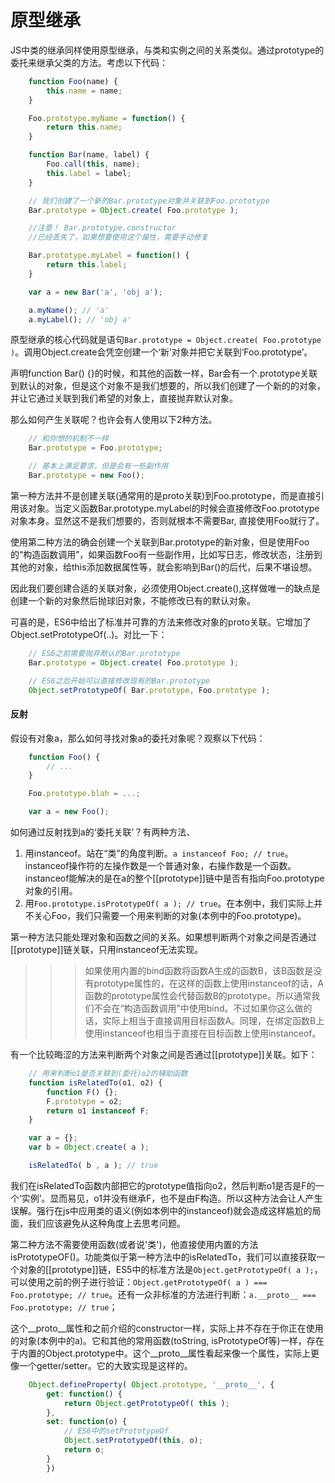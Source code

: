 # 原型继承

JS中类的继承同样使用原型继承，与类和实例之间的关系类似。通过prototype的委托来继承父类的方法。考虑以下代码：

```javascript
    function Foo(name) {
        this.name = name;
    }

    Foo.prototype.myName = function() {
        return this.name;
    }

    function Bar(name, label) {
        Foo.call(this, name);
        this.label = label;
    }

    // 我们创建了一个新的Bar.prototype对象并关联到Foo.prototype
    Bar.prototype = Object.create( Foo.prototype );

    //注意！ Bar.prototype.constructor 
    //已经丢失了，如果想要使用这个属性，需要手动修复

    Bar.prototype.myLabel = function() {
        return this.label;
    }

    var a = new Bar('a', 'obj a');

    a.myName(); // 'a'
    a.myLabel(); // 'obj a'
```

原型继承的核心代码就是语句`Bar.prototype = Object.create( Foo.prototype )`。调用Object.create会凭空创建一个‘新’对象并把它关联到‘Foo.prototype’。

声明function Bar() {}的时候，和其他的函数一样，Bar会有一个.prototype关联到默认的对象，但是这个对象不是我们想要的，所以我们创建了一个新的的对象，并让它通过关联到我们希望的对象上，直接抛弃默认对象。

那么如何产生关联呢？也许会有人使用以下2种方法。

```javascript
    // 和你想的机制不一样
    Bar.prototype = Foo.prototype;

    // 基本上满足要求，但是会有一些副作用
    Bar.prototype = new Foo();
```

第一种方法并不是创建关联(通常用的是proto关联)到Foo.prototype，而是直接引用该对象。当定义函数Bar.prototype.myLabel的时候会直接修改Foo.prototype对象本身。显然这不是我们想要的，否则就根本不需要Bar, 直接使用Foo就行了。

使用第二种方法的确会创建一个关联到Bar.prototype的新对象，但是使用Foo的“构造函数调用”，如果函数Foo有一些副作用，比如写日志，修改状态，注册到其他的对象，给this添加数据属性等，就会影响到Bar()的后代，后果不堪设想。

因此我们要创建合适的关联对象，必须使用Object.create(),这样做唯一的缺点是创建一个新的对象然后抛球旧对象，不能修改已有的默认对象。

可喜的是，ES6中给出了标准并可靠的方法来修改对象的proto关联。它增加了Object.setPrototypeOf(..)。对比一下：

```javascript
    // ES6之前需要抛弃默认的Bar.prototype
    Bar.prototype = Object.create( Foo.prototype );

    // ES6之后开始可以直接修改现有的Bar.prototype
    Object.setPrototypeOf( Bar.prototype, Foo.prototype );
```

#### 反射

假设有对象a，那么如何寻找对象a的委托对象呢？观察以下代码：

```javascript
    function Foo() {
        // ...
    }

    Foo.prototype.blah = ...;

    var a = new Foo();
```

如何通过反射找到a的‘委托关联’？有两种方法、

1. 用instanceof。站在“类”的角度判断。`a instanceof Foo; // true`。instanceof操作符的左操作数是一个普通对象，右操作数是一个函数。instanceof能解决的是在a的整个[[prototype]]链中是否有指向Foo.prototype对象的引用。
2. 用`Foo.prototype.isPrototypeOf( a ); // true`。在本例中，我们实际上并不关心Foo，我们只需要一个用来判断的对象(本例中的Foo.prototype)。

第一种方法只能处理对象和函数之间的关系。如果想判断两个对象之间是否通过[[prototype]]链关联，只用instanceof无法实现。

>>> 如果使用内置的bind函数将函数A生成的函数B，该B函数是没有prototype属性的，在这样的函数上使用instanceof的话，A函数的prototype属性会代替函数B的prototype。所以通常我们不会在“构造函数调用”中使用bind。不过如果你这么做的话，实际上相当于直接调用目标函数A。同理，在绑定函数B上使用instanceof也相当于直接在目标函数上使用instanceof。

有一个比较晦涩的方法来判断两个对象之间是否通过[[prototype]]关联。如下：

```javascript
    // 用来判断o1是否关联到(委托)o2的辅助函数
    function isRelatedTo(o1, o2) {
        function F() {};
        F.prototype = o2;
        return o1 instanceof F;
    }

    var a = {};
    var b = Object.create( a );

    isRelatedTo( b , a ); // true
```

我们在isRelatedTo函数内部把它的prototype值指向o2，然后判断o1是否是F的一个‘实例’。显而易见，o1并没有继承F，也不是由F构造。所以这种方法会让人产生误解。强行在js中应用类的语义(例如本例中的instanceof)就会造成这样尴尬的局面，我们应该避免从这种角度上去思考问题。

第二种方法不需要使用函数(或者说'类')，他直接使用内置的方法isPrototypeOF()。功能类似于第一种方法中的isRelatedTo，我们可以直接获取一个对象的[[prototype]]链，ES5中的标准方法是`Object.getPrototypeOf( a );`，可以使用之前的例子进行验证：`Object.getPrototypeOf( a ) === Foo.prototype; // true`。还有一众非标准的方法进行判断：`a.__proto__ === Foo.prototype; // true`；

这个__proto__属性和之前介绍的constructor一样，实际上并不存在于你正在使用的对象(本例中的a)。它和其他的常用函数(toString, isPrototypeOf等)一样，存在于内置的Object.prototype中。这个__proto__属性看起来像一个属性，实际上更像一个getter/setter。它的大致实现是这样的。

```javascript
    Object.defineProperty( Object.prototype, '__proto__', {
        get: function() {
            return Object.getPrototypeOf( this );
        },
        set: function(o) {
            // ES6中的setPrototypeOf
            Object.setPrototypeOf(this, o);
            return o;
        }
        })
```





